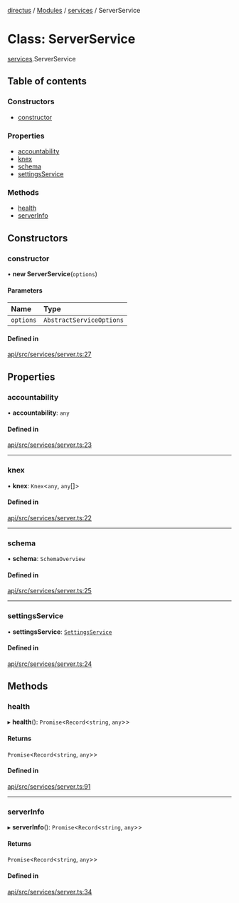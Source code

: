 [directus](../README.md) / [Modules](../modules.md) / [services](../modules/services.md) / ServerService

# Class: ServerService

[services](../modules/services.md).ServerService

## Table of contents

### Constructors

- [constructor](services.ServerService.md#constructor)

### Properties

- [accountability](services.ServerService.md#accountability)
- [knex](services.ServerService.md#knex)
- [schema](services.ServerService.md#schema)
- [settingsService](services.ServerService.md#settingsservice)

### Methods

- [health](services.ServerService.md#health)
- [serverInfo](services.ServerService.md#serverinfo)

## Constructors

### constructor

• **new ServerService**(`options`)

#### Parameters

| Name | Type |
| :------ | :------ |
| `options` | `AbstractServiceOptions` |

#### Defined in

[api/src/services/server.ts:27](https://github.com/directus/directus/blob/9368dbd0c/api/src/services/server.ts#L27)

## Properties

### accountability

• **accountability**: `any`

#### Defined in

[api/src/services/server.ts:23](https://github.com/directus/directus/blob/9368dbd0c/api/src/services/server.ts#L23)

___

### knex

• **knex**: `Knex`<`any`, `any`[]\>

#### Defined in

[api/src/services/server.ts:22](https://github.com/directus/directus/blob/9368dbd0c/api/src/services/server.ts#L22)

___

### schema

• **schema**: `SchemaOverview`

#### Defined in

[api/src/services/server.ts:25](https://github.com/directus/directus/blob/9368dbd0c/api/src/services/server.ts#L25)

___

### settingsService

• **settingsService**: [`SettingsService`](services.SettingsService.md)

#### Defined in

[api/src/services/server.ts:24](https://github.com/directus/directus/blob/9368dbd0c/api/src/services/server.ts#L24)

## Methods

### health

▸ **health**(): `Promise`<`Record`<`string`, `any`\>\>

#### Returns

`Promise`<`Record`<`string`, `any`\>\>

#### Defined in

[api/src/services/server.ts:91](https://github.com/directus/directus/blob/9368dbd0c/api/src/services/server.ts#L91)

___

### serverInfo

▸ **serverInfo**(): `Promise`<`Record`<`string`, `any`\>\>

#### Returns

`Promise`<`Record`<`string`, `any`\>\>

#### Defined in

[api/src/services/server.ts:34](https://github.com/directus/directus/blob/9368dbd0c/api/src/services/server.ts#L34)
